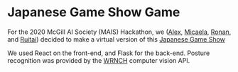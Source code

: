 # Japanese Game Show Game

For the 2020 McGill AI Society (MAIS) Hackathon, we ([Alex](https://github.com/allu5662), [Micaela](https://github.com/mgraiver), [Ronan](https://github.com/RonanAlmeida), and [Ruitai](https://github.com/ruitaiS)) decided to make a virtual version of this [Japanese Game Show](https://youtu.be/6ioiMXKpHxI)

We used React on the front-end, and Flask for the back-end. Posture recognition was provided by the [WRNCH](https://wrnch.ai/) computer vision API.



